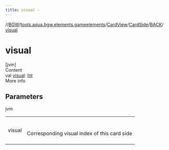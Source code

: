 ```yaml
---
title: visual -
---
```

//[BGW](../../../../../index.md)/[tools.aqua.bgw.elements.gameelements](../../../index.md)/[CardView](../../index.md)/[CardSide](../index.md)/[BACK](index.md)/[visual](visual.md)



# visual  
[jvm]  
Content  
val [visual](visual.md): [Int](https://kotlinlang.org/api/latest/jvm/stdlib/kotlin/-int/index.html)  
More info  


## Parameters  
  
jvm  
  
| | |
|---|---|
| <a name="tools.aqua.bgw.elements.gameelements/CardView.CardSide.BACK/visual/#/PointingToDeclaration/"></a>visual| <a name="tools.aqua.bgw.elements.gameelements/CardView.CardSide.BACK/visual/#/PointingToDeclaration/"></a><br><br>Corresponding visual index of this card side<br><br>|
  
  



